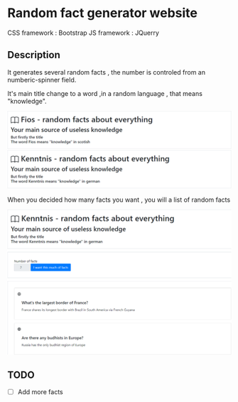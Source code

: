 # Random fact generator website

CSS framework : Bootstrap
JS framework : JQuerry

## Description

It generates several random facts , the number is controled from an numberic-spinner field.

It's main title change to a word ,in a random language , that means "knowledge".

![](misc/init.bmp)
![](misc/titlechange.bmp)

When you decided how many facts you want , you will a list of random facts

![](misc/loaded.bmp)

## TODO
-[ ] Add more facts
